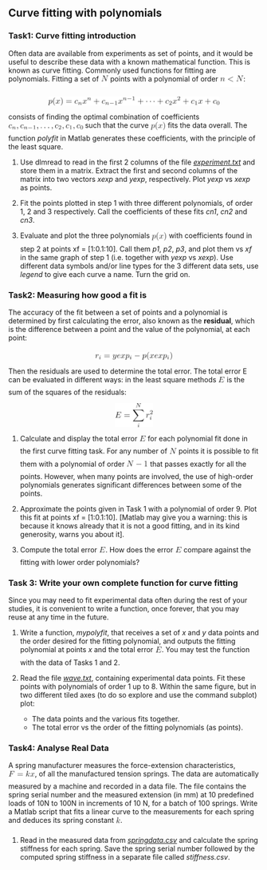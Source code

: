 ## Curve fitting with polynomials

### Task1: Curve fitting introduction

Often data are available from experiments as set of points, and it would be useful to
describe these data with a known mathematical function. This is known as curve fitting.
Commonly used functions for fitting are polynomials. Fitting a set of <img alt="$N$" src="svgs/f9c4988898e7f532b9f826a75014ed3c.png" align="middle" width="14.99998994999999pt" height="22.465723500000017pt"/> points with a polynomial of order <img alt="$n&lt;N$" src="svgs/15605c10841a9ee639ca78a40d052b1d.png" align="middle" width="46.78449764999999pt" height="22.465723500000017pt"/>:

<p align="center"><img alt="$$&#10;p(x) = c_n x^n + c_{n-1} x^{n-1} + \dots + c_2 x^2 + c_1 x + c_0&#10;$$" src="svgs/5acec8a29d8d38ce60094393302bf1d2.png" align="middle" width="343.27229474999996pt" height="18.312383099999998pt"/></p>

consists of finding the optimal combination of coefficients <img alt="$c_n,c_{n-1},\dots,c_2,c_1,c_0$" src="svgs/72ffe5b7cef438ee72e52050f929c06d.png" align="middle" width="150.03996809999998pt" height="14.15524440000002pt"/> such that the curve <img alt="$p(x)$" src="svgs/c9ea84eb1460d2895e0cf5125bd7f7b5.png" align="middle" width="30.450987599999987pt" height="24.65753399999998pt"/> fits the data overall. The function _polyfit_ in Matlab generates these
coefficients, with the principle of the least square.

1. Use dlmread to read in the first 2 columns of the file [_experiment.txt_](./experiment.txt) and store
them in a matrix. Extract the first and second columns of the matrix into two
vectors _xexp_ and _yexp_, respectively. Plot _yexp_ vs _xexp_ as points.

2. Fit the points plotted in step 1 with three different polynomials, of order 1, 2 and 3 respectively. Call the coefficients of these fits _cn1_, _cn2_ and _cn3_.

3. Evaluate and plot the three polynomials <img alt="$p(x)$" src="svgs/c9ea84eb1460d2895e0cf5125bd7f7b5.png" align="middle" width="30.450987599999987pt" height="24.65753399999998pt"/> with coefficients found in step 2 at
points xf = [1:0.1:10]. Call them _p1_, _p2_, _p3_, and plot them vs _xf_ in the same
graph of step 1 (i.e. together with _yexp_ vs _xexp_). Use different data symbols and/or
line types for the 3 different data sets, use _legend_ to give each curve a name.
Turn the grid on.

### Task2: Measuring how good a fit is

The accuracy of the fit between a set of points and a polynomial is determined by first
calculating the error, also known as the __residual__, which is the difference between a
point and the value of the polynomial, at each point:

<p align="center"><img alt="$$&#10;r_i = yexp_i - p(xexp_i)&#10;$$" src="svgs/5c8f7a700d35502622ada16450324fb0.png" align="middle" width="155.58311175pt" height="16.438356pt"/></p>

Then the residuals are used to determine the total error. The total error E can be
evaluated in different ways: in the least square methods <img alt="$E$" src="svgs/84df98c65d88c6adf15d4645ffa25e47.png" align="middle" width="13.08219659999999pt" height="22.465723500000017pt"/> is the sum of the squares
of the residuals:

<p align="center"><img alt="$$&#10;E = \sum_i^N r_i^2&#10;$$" src="svgs/e321e89be284010798d87b4794889956.png" align="middle" width="75.90930764999999pt" height="47.806078649999996pt"/></p>

1. Calculate and display the total error <img alt="$E$" src="svgs/84df98c65d88c6adf15d4645ffa25e47.png" align="middle" width="13.08219659999999pt" height="22.465723500000017pt"/> for each polynomial fit done in the first curve fitting task.
For any number of <img alt="$N$" src="svgs/f9c4988898e7f532b9f826a75014ed3c.png" align="middle" width="14.99998994999999pt" height="22.465723500000017pt"/> points it is possible to fit them with a polynomial of order <img alt="$N-1$" src="svgs/e35caf405a5e9b4afd75a0d338c4dc12.png" align="middle" width="43.31036984999999pt" height="22.465723500000017pt"/>
that passes exactly for all the points. However, when many points are involved, the
use of high-order polynomials generates significant differences between some of the
points.

2. Approximate the points given in Task 1 with a polynomial of order 9. Plot this
fit at points xf = [1:0.1:10]. [Matlab may give you a warning: this is because it
knows already that it is not a good fitting, and in its kind generosity, warns you
about it].

3. Compute the total error <img alt="$E$" src="svgs/84df98c65d88c6adf15d4645ffa25e47.png" align="middle" width="13.08219659999999pt" height="22.465723500000017pt"/>. How does the error <img alt="$E$" src="svgs/84df98c65d88c6adf15d4645ffa25e47.png" align="middle" width="13.08219659999999pt" height="22.465723500000017pt"/> compare against the fitting
with lower order polynomials?

### Task 3: Write your own complete function for curve fitting

Since you may need to fit experimental data often during the rest of your studies, it is
convenient to write a function, once forever, that you may reuse at any time in the
future.

1. Write a function, _mypolyfit_, that receives a set of _x_ and _y_ data points and the
order desired for the fitting polynomial, and outputs the fitting polynomial at
points _x_ and the total error <img alt="$E$" src="svgs/84df98c65d88c6adf15d4645ffa25e47.png" align="middle" width="13.08219659999999pt" height="22.465723500000017pt"/>. You may test the function with the data of Tasks
1 and 2.

2. Read the file [_wave.txt_](./wave.txt), containing experimental data points. Fit these points
with polynomials of order 1 up to 8.
Within the same figure, but in two different tiled axes (to do so explore and
use the command subplot) plot:

	* The data points and the various fits together.
	* The total error vs the order of the fitting polynomials (as points).
	
### Task4: Analyse Real Data

A spring manufacturer measures the force-extension characteristics,<img alt="$F=kx$" src="svgs/2d259c3890b8ed4fc3f9dd934ddc2de2.png" align="middle" width="53.241902999999986pt" height="22.831056599999986pt"/>, of all
the manufactured tension springs. The data are automatically measured by a machine
and recorded in a data file. The file contains the spring serial number and the
measured extension (in mm) at 10 predefined loads of 10N to 100N in increments of
10 N, for a batch of 100 springs.
Write a Matlab script that fits a linear curve to the measurements for each spring and
deduces its spring constant <img alt="$k$" src="svgs/63bb9849783d01d91403bc9a5fea12a2.png" align="middle" width="9.075367949999992pt" height="22.831056599999986pt"/>.

1. Read in the measured data from [_springdata.csv_](./springdata.csv) and calculate the spring
stiffness for each spring. Save the spring serial number followed by the
computed spring stiffness in a separate file called _stiffness.csv_.
